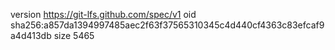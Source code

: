 version https://git-lfs.github.com/spec/v1
oid sha256:a857da1394997485aec2f63f37565310345c4d440cf4363c83efcaf9a4d413db
size 5465
